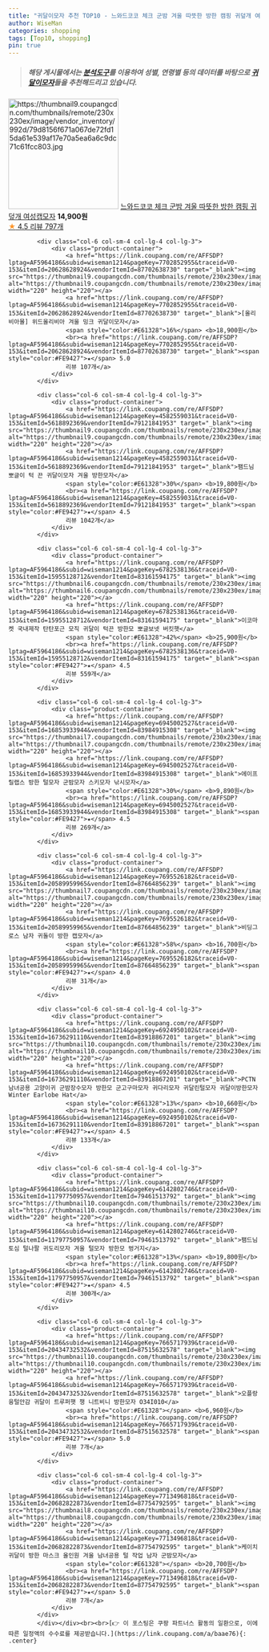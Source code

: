 ```yaml
---
title: "귀달이모자 추천 TOP10 - 느와드코코 체크 군밤 겨울 따뜻한 방한 캠핑 귀덮개 여성캡모자"
author: WiseMan
categories: shopping
tags: [Top10, shopping]
pin: true
---
```


> ##### 해당 게시물에서는 [**분석도구**](https://itemscout.io/)를 이용하여 **성별**, **연령별** 등의 데이터를 바탕으로 [**귀달이모자**](https://link.coupang.com/a/baae76)들을 추천해드리고 있습니다.
<div class="container"><div class="row">
            <div class="col-6 col-sm-4 col-lg-4 col-lg-3">
                <div class="product-container">
                    <a href="https://link.coupang.com/re/AFFSDP?lptag=AF5964186&subid=wiseman1214&pageKey=6192522804&traceid=V0-153&itemId=12233344264&vendorItemId=83178929651" target="_blank"><img src="https://thumbnail9.coupangcdn.com/thumbnails/remote/230x230ex/image/vendor_inventory/992d/79d8156f671a067de72fd15da61e539af17e70a5ea6a6c9dc71c61fcc803.jpg" alt="https://thumbnail9.coupangcdn.com/thumbnails/remote/230x230ex/image/vendor_inventory/992d/79d8156f671a067de72fd15da61e539af17e70a5ea6a6c9dc71c61fcc803.jpg" width="220" height="220"></a>
                    <a href="https://link.coupang.com/re/AFFSDP?lptag=AF5964186&subid=wiseman1214&pageKey=6192522804&traceid=V0-153&itemId=12233344264&vendorItemId=83178929651" target="_blank">느와드코코 체크 군밤 겨울 따뜻한 방한 캠핑 귀덮개 여성캡모자</a>
                    <span style="color:#E61328"></span> <b>14,900원</b>
                    <br><a href="https://link.coupang.com/re/AFFSDP?lptag=AF5964186&subid=wiseman1214&pageKey=6192522804&traceid=V0-153&itemId=12233344264&vendorItemId=83178929651" target="_blank"><span style="color:#FE9427">★</span> 4.5
                    리뷰 797개</a>
                </div>
            </div>
            
            <div class="col-6 col-sm-4 col-lg-4 col-lg-3">
                <div class="product-container">
                    <a href="https://link.coupang.com/re/AFFSDP?lptag=AF5964186&subid=wiseman1214&pageKey=7702852955&traceid=V0-153&itemId=20628628924&vendorItemId=87702638730" target="_blank"><img src="https://thumbnail9.coupangcdn.com/thumbnails/remote/230x230ex/image/vendor_inventory/82cd/4d9a41b7b17127dfd5dc6b7cbe73294fc4e3baf1a8ae8536333a2f5518b5.jpg" alt="https://thumbnail9.coupangcdn.com/thumbnails/remote/230x230ex/image/vendor_inventory/82cd/4d9a41b7b17127dfd5dc6b7cbe73294fc4e3baf1a8ae8536333a2f5518b5.jpg" width="220" height="220"></a>
                    <a href="https://link.coupang.com/re/AFFSDP?lptag=AF5964186&subid=wiseman1214&pageKey=7702852955&traceid=V0-153&itemId=20628628924&vendorItemId=87702638730" target="_blank">[올리비아몰] 위드올리비아 겨울 밍크 귀달이모자</a>
                    <span style="color:#E61328">16%</span> <b>18,900원</b>
                    <br><a href="https://link.coupang.com/re/AFFSDP?lptag=AF5964186&subid=wiseman1214&pageKey=7702852955&traceid=V0-153&itemId=20628628924&vendorItemId=87702638730" target="_blank"><span style="color:#FE9427">★</span> 5.0
                    리뷰 107개</a>
                </div>
            </div>
            
            <div class="col-6 col-sm-4 col-lg-4 col-lg-3">
                <div class="product-container">
                    <a href="https://link.coupang.com/re/AFFSDP?lptag=AF5964186&subid=wiseman1214&pageKey=4582559031&traceid=V0-153&itemId=5618892369&vendorItemId=79121841953" target="_blank"><img src="https://thumbnail9.coupangcdn.com/thumbnails/remote/230x230ex/image/vendor_inventory/cae9/0218a67b9f54edda01d8815689031bcf9fe70209b134897567d0e77bdae4.jpg" alt="https://thumbnail9.coupangcdn.com/thumbnails/remote/230x230ex/image/vendor_inventory/cae9/0218a67b9f54edda01d8815689031bcf9fe70209b134897567d0e77bdae4.jpg" width="220" height="220"></a>
                    <a href="https://link.coupang.com/re/AFFSDP?lptag=AF5964186&subid=wiseman1214&pageKey=4582559031&traceid=V0-153&itemId=5618892369&vendorItemId=79121841953" target="_blank">팸드님 뽀글이 턱 끈 귀달이모자 겨울 방한모자</a>
                    <span style="color:#E61328">30%</span> <b>19,800원</b>
                    <br><a href="https://link.coupang.com/re/AFFSDP?lptag=AF5964186&subid=wiseman1214&pageKey=4582559031&traceid=V0-153&itemId=5618892369&vendorItemId=79121841953" target="_blank"><span style="color:#FE9427">★</span> 4.5
                    리뷰 1042개</a>
                </div>
            </div>
            
            <div class="col-6 col-sm-4 col-lg-4 col-lg-3">
                <div class="product-container">
                    <a href="https://link.coupang.com/re/AFFSDP?lptag=AF5964186&subid=wiseman1214&pageKey=6782538136&traceid=V0-153&itemId=15955128712&vendorItemId=83161594175" target="_blank"><img src="https://thumbnail6.coupangcdn.com/thumbnails/remote/230x230ex/image/vendor_inventory/35d8/7492321a7db86b8e740ab255236da9e2afbae7a79746ee9ff828383b4539.jpg" alt="https://thumbnail6.coupangcdn.com/thumbnails/remote/230x230ex/image/vendor_inventory/35d8/7492321a7db86b8e740ab255236da9e2afbae7a79746ee9ff828383b4539.jpg" width="220" height="220"></a>
                    <a href="https://link.coupang.com/re/AFFSDP?lptag=AF5964186&subid=wiseman1214&pageKey=6782538136&traceid=V0-153&itemId=15955128712&vendorItemId=83161594175" target="_blank">이코마켓 국내제작 탄탄포근 모직 귀달이 턱끈 방한모 뽀글보넷 버킷햇</a>
                    <span style="color:#E61328">42%</span> <b>25,900원</b>
                    <br><a href="https://link.coupang.com/re/AFFSDP?lptag=AF5964186&subid=wiseman1214&pageKey=6782538136&traceid=V0-153&itemId=15955128712&vendorItemId=83161594175" target="_blank"><span style="color:#FE9427">★</span> 4.5
                    리뷰 559개</a>
                </div>
            </div>
            
            <div class="col-6 col-sm-4 col-lg-4 col-lg-3">
                <div class="product-container">
                    <a href="https://link.coupang.com/re/AFFSDP?lptag=AF5964186&subid=wiseman1214&pageKey=6945002527&traceid=V0-153&itemId=16853933944&vendorItemId=83984915308" target="_blank"><img src="https://thumbnail7.coupangcdn.com/thumbnails/remote/230x230ex/image/vendor_inventory/6b93/a95c5bb1905c35da83373cf58d19f766369e3c22254e84893be0dcfa4a14.jpg" alt="https://thumbnail7.coupangcdn.com/thumbnails/remote/230x230ex/image/vendor_inventory/6b93/a95c5bb1905c35da83373cf58d19f766369e3c22254e84893be0dcfa4a14.jpg" width="220" height="220"></a>
                    <a href="https://link.coupang.com/re/AFFSDP?lptag=AF5964186&subid=wiseman1214&pageKey=6945002527&traceid=V0-153&itemId=16853933944&vendorItemId=83984915308" target="_blank">에이프릴랩스 방한 털모자 군밤모자 스키모자 낚시모자</a>
                    <span style="color:#E61328">30%</span> <b>9,890원</b>
                    <br><a href="https://link.coupang.com/re/AFFSDP?lptag=AF5964186&subid=wiseman1214&pageKey=6945002527&traceid=V0-153&itemId=16853933944&vendorItemId=83984915308" target="_blank"><span style="color:#FE9427">★</span> 4.5
                    리뷰 269개</a>
                </div>
            </div>
            
            <div class="col-6 col-sm-4 col-lg-4 col-lg-3">
                <div class="product-container">
                    <a href="https://link.coupang.com/re/AFFSDP?lptag=AF5964186&subid=wiseman1214&pageKey=7695526182&traceid=V0-153&itemId=20589959965&vendorItemId=87664856239" target="_blank"><img src="https://thumbnail7.coupangcdn.com/thumbnails/remote/230x230ex/image/vendor_inventory/36a6/204f3034796d7a8d147e2ead280720b74493f1fe1485e843475587706b64.png" alt="https://thumbnail7.coupangcdn.com/thumbnails/remote/230x230ex/image/vendor_inventory/36a6/204f3034796d7a8d147e2ead280720b74493f1fe1485e843475587706b64.png" width="220" height="220"></a>
                    <a href="https://link.coupang.com/re/AFFSDP?lptag=AF5964186&subid=wiseman1214&pageKey=7695526182&traceid=V0-153&itemId=20589959965&vendorItemId=87664856239" target="_blank">비딩그로스 남자 귀돌이 방한 캡모자</a>
                    <span style="color:#E61328">58%</span> <b>16,700원</b>
                    <br><a href="https://link.coupang.com/re/AFFSDP?lptag=AF5964186&subid=wiseman1214&pageKey=7695526182&traceid=V0-153&itemId=20589959965&vendorItemId=87664856239" target="_blank"><span style="color:#FE9427">★</span> 4.0
                    리뷰 31개</a>
                </div>
            </div>
            
            <div class="col-6 col-sm-4 col-lg-4 col-lg-3">
                <div class="product-container">
                    <a href="https://link.coupang.com/re/AFFSDP?lptag=AF5964186&subid=wiseman1214&pageKey=6924950102&traceid=V0-153&itemId=16736291110&vendorItemId=83918867201" target="_blank"><img src="https://thumbnail10.coupangcdn.com/thumbnails/remote/230x230ex/image/vendor_inventory/a5b1/92819f8cc18012794d3f3b9d49e3d48b432c546a0079677bba1ecfa591c4.png" alt="https://thumbnail10.coupangcdn.com/thumbnails/remote/230x230ex/image/vendor_inventory/a5b1/92819f8cc18012794d3f3b9d49e3d48b432c546a0079677bba1ecfa591c4.png" width="220" height="220"></a>
                    <a href="https://link.coupang.com/re/AFFSDP?lptag=AF5964186&subid=wiseman1214&pageKey=6924950102&traceid=V0-153&itemId=16736291110&vendorItemId=83918867201" target="_blank">PCTN 남녀공용 고양이귀 군밤장수모자 방한모 군고구마모자 귀다리모자 귀달린털모자 귀달이방한모자 Winter Earlobe Hat</a>
                    <span style="color:#E61328">13%</span> <b>10,660원</b>
                    <br><a href="https://link.coupang.com/re/AFFSDP?lptag=AF5964186&subid=wiseman1214&pageKey=6924950102&traceid=V0-153&itemId=16736291110&vendorItemId=83918867201" target="_blank"><span style="color:#FE9427">★</span> 4.5
                    리뷰 133개</a>
                </div>
            </div>
            
            <div class="col-6 col-sm-4 col-lg-4 col-lg-3">
                <div class="product-container">
                    <a href="https://link.coupang.com/re/AFFSDP?lptag=AF5964186&subid=wiseman1214&pageKey=6142802746&traceid=V0-153&itemId=11797750957&vendorItemId=79461513792" target="_blank"><img src="https://thumbnail10.coupangcdn.com/thumbnails/remote/230x230ex/image/vendor_inventory/c249/d9218acf283cc040d65848b1ca1a4cca9b0072caf2a3ba3d508aa597bf87.jpg" alt="https://thumbnail10.coupangcdn.com/thumbnails/remote/230x230ex/image/vendor_inventory/c249/d9218acf283cc040d65848b1ca1a4cca9b0072caf2a3ba3d508aa597bf87.jpg" width="220" height="220"></a>
                    <a href="https://link.coupang.com/re/AFFSDP?lptag=AF5964186&subid=wiseman1214&pageKey=6142802746&traceid=V0-153&itemId=11797750957&vendorItemId=79461513792" target="_blank">팸드님 토심 털나팔 귀도리모자 겨울 털모자 방한모 벙거지</a>
                    <span style="color:#E61328">13%</span> <b>19,800원</b>
                    <br><a href="https://link.coupang.com/re/AFFSDP?lptag=AF5964186&subid=wiseman1214&pageKey=6142802746&traceid=V0-153&itemId=11797750957&vendorItemId=79461513792" target="_blank"><span style="color:#FE9427">★</span> 4.5
                    리뷰 300개</a>
                </div>
            </div>
            
            <div class="col-6 col-sm-4 col-lg-4 col-lg-3">
                <div class="product-container">
                    <a href="https://link.coupang.com/re/AFFSDP?lptag=AF5964186&subid=wiseman1214&pageKey=7665717939&traceid=V0-153&itemId=20434732532&vendorItemId=87515632578" target="_blank"><img src="https://thumbnail10.coupangcdn.com/thumbnails/remote/230x230ex/image/rs_quotation_api/pw0tbkuh/3bbccb25d27f4531a5ce0af20b1131f8.jpg" alt="https://thumbnail10.coupangcdn.com/thumbnails/remote/230x230ex/image/rs_quotation_api/pw0tbkuh/3bbccb25d27f4531a5ce0af20b1131f8.jpg" width="220" height="220"></a>
                    <a href="https://link.coupang.com/re/AFFSDP?lptag=AF5964186&subid=wiseman1214&pageKey=7665717939&traceid=V0-153&itemId=20434732532&vendorItemId=87515632578" target="_blank">오플랑 융털안감 귀달이 트루퍼햇 챙 니트비니 방한모자 O34I010</a>
                    <span style="color:#E61328"></span> <b>6,960원</b>
                    <br><a href="https://link.coupang.com/re/AFFSDP?lptag=AF5964186&subid=wiseman1214&pageKey=7665717939&traceid=V0-153&itemId=20434732532&vendorItemId=87515632578" target="_blank"><span style="color:#FE9427">★</span> 5.0
                    리뷰 7개</a>
                </div>
            </div>
            
            <div class="col-6 col-sm-4 col-lg-4 col-lg-3">
                <div class="product-container">
                    <a href="https://link.coupang.com/re/AFFSDP?lptag=AF5964186&subid=wiseman1214&pageKey=7713496818&traceid=V0-153&itemId=20682822873&vendorItemId=87754792595" target="_blank"><img src="https://thumbnail8.coupangcdn.com/thumbnails/remote/230x230ex/image/vendor_inventory/447d/7d7346adf6d72c0a4a6c474a92f379516593855f79436cad9526b1032212.jpg" alt="https://thumbnail8.coupangcdn.com/thumbnails/remote/230x230ex/image/vendor_inventory/447d/7d7346adf6d72c0a4a6c474a92f379516593855f79436cad9526b1032212.jpg" width="220" height="220"></a>
                    <a href="https://link.coupang.com/re/AFFSDP?lptag=AF5964186&subid=wiseman1214&pageKey=7713496818&traceid=V0-153&itemId=20682822873&vendorItemId=87754792595" target="_blank">케이치 귀달이 방한 마스크 올인원 겨울 남녀공용 털 작업 남자 군밤모자</a>
                    <span style="color:#E61328"></span> <b>20,700원</b>
                    <br><a href="https://link.coupang.com/re/AFFSDP?lptag=AF5964186&subid=wiseman1214&pageKey=7713496818&traceid=V0-153&itemId=20682822873&vendorItemId=87754792595" target="_blank"><span style="color:#FE9427">★</span> 5.0
                    리뷰 7개</a>
                </div>
            </div>
            </div></div><br><br>[👉 이 포스팅은 쿠팡 파트너스 활동의 일환으로, 이에 따른 일정액의 수수료를 제공받습니다.](https://link.coupang.com/a/baae76){: .center}